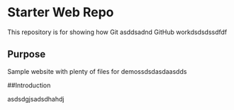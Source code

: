 # Starter Web Repo

This repository is for showing how Git asddsadnd GitHub workdsdsdssdfdf

## Purpose

Sample website with plenty of files for demossdsdasdaasdds

##Introduction

asdsdgjsadsdhahdj